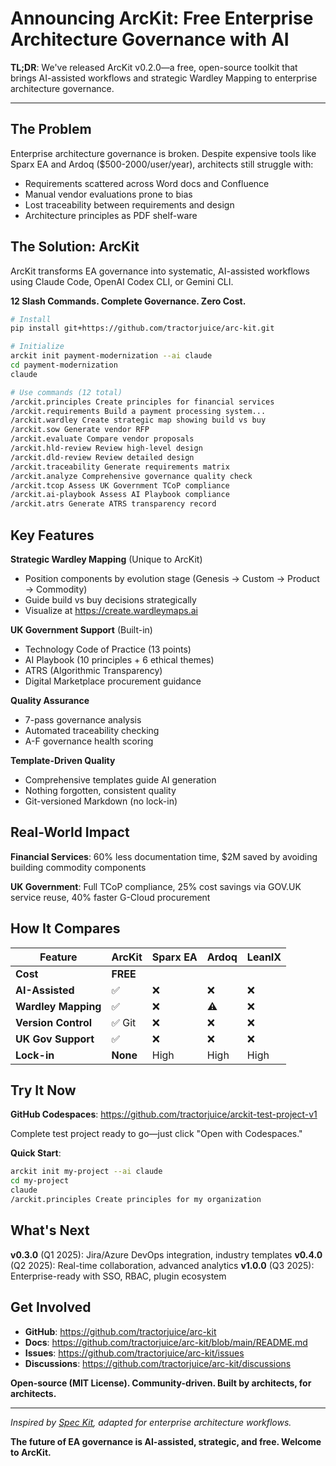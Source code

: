 # Announcing ArcKit: Free Enterprise Architecture Governance with AI

**TL;DR**: We've released ArcKit v0.2.0—a free, open-source toolkit that brings AI-assisted workflows and strategic Wardley Mapping to enterprise architecture governance.

---

## The Problem

Enterprise architecture governance is broken. Despite expensive tools like Sparx EA and Ardoq ($500-2000/user/year), architects still struggle with:

- Requirements scattered across Word docs and Confluence
- Manual vendor evaluations prone to bias
- Lost traceability between requirements and design
- Architecture principles as PDF shelf-ware

## The Solution: ArcKit

ArcKit transforms EA governance into systematic, AI-assisted workflows using Claude Code, OpenAI Codex CLI, or Gemini CLI.

**12 Slash Commands. Complete Governance. Zero Cost.**

```bash
# Install
pip install git+https://github.com/tractorjuice/arc-kit.git

# Initialize
arckit init payment-modernization --ai claude
cd payment-modernization
claude

# Use commands (12 total)
/arckit.principles Create principles for financial services
/arckit.requirements Build a payment processing system...
/arckit.wardley Create strategic map showing build vs buy
/arckit.sow Generate vendor RFP
/arckit.evaluate Compare vendor proposals
/arckit.hld-review Review high-level design
/arckit.dld-review Review detailed design
/arckit.traceability Generate requirements matrix
/arckit.analyze Comprehensive governance quality check
/arckit.tcop Assess UK Government TCoP compliance
/arckit.ai-playbook Assess AI Playbook compliance
/arckit.atrs Generate ATRS transparency record
```

## Key Features

**Strategic Wardley Mapping** (Unique to ArcKit)
- Position components by evolution stage (Genesis → Custom → Product → Commodity)
- Guide build vs buy decisions strategically
- Visualize at https://create.wardleymaps.ai

**UK Government Support** (Built-in)
- Technology Code of Practice (13 points)
- AI Playbook (10 principles + 6 ethical themes)
- ATRS (Algorithmic Transparency)
- Digital Marketplace procurement guidance

**Quality Assurance**
- 7-pass governance analysis
- Automated traceability checking
- A-F governance health scoring

**Template-Driven Quality**
- Comprehensive templates guide AI generation
- Nothing forgotten, consistent quality
- Git-versioned Markdown (no lock-in)

## Real-World Impact

**Financial Services**: 60% less documentation time, $2M saved by avoiding building commodity components

**UK Government**: Full TCoP compliance, 25% cost savings via GOV.UK service reuse, 40% faster G-Cloud procurement

## How It Compares

| Feature | ArcKit | Sparx EA | Ardoq | LeanIX |
|---------|--------|----------|-------|--------|
| **Cost** | **FREE** | $$$$ | $$$$ | $$$$ |
| **AI-Assisted** | ✅ | ❌ | ❌ | ❌ |
| **Wardley Mapping** | ✅ | ❌ | ⚠️ | ❌ |
| **Version Control** | ✅ Git | ❌ | ❌ | ❌ |
| **UK Gov Support** | ✅ | ❌ | ❌ | ❌ |
| **Lock-in** | **None** | High | High | High |

## Try It Now

**GitHub Codespaces**: https://github.com/tractorjuice/arckit-test-project-v1

Complete test project ready to go—just click "Open with Codespaces."

**Quick Start**:
```bash
arckit init my-project --ai claude
cd my-project
claude
/arckit.principles Create principles for my organization
```

## What's Next

**v0.3.0** (Q1 2025): Jira/Azure DevOps integration, industry templates
**v0.4.0** (Q2 2025): Real-time collaboration, advanced analytics
**v1.0.0** (Q3 2025): Enterprise-ready with SSO, RBAC, plugin ecosystem

## Get Involved

- **GitHub**: https://github.com/tractorjuice/arc-kit
- **Docs**: https://github.com/tractorjuice/arc-kit/blob/main/README.md
- **Issues**: https://github.com/tractorjuice/arc-kit/issues
- **Discussions**: https://github.com/tractorjuice/arc-kit/discussions

**Open-source (MIT License). Community-driven. Built by architects, for architects.**

---

*Inspired by [Spec Kit](https://github.com/github/spec-kit), adapted for enterprise architecture workflows.*

**The future of EA governance is AI-assisted, strategic, and free. Welcome to ArcKit.**
